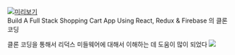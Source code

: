 
[![미리보기](https://img.youtube.com/vi/_zWOpsv4jW4/0.jpg)](https://www.youtube.com/watch?v=_zWOpsv4jW4)  
Build A Full Stack Shopping Cart App Using React, Redux & Firebase
의 클론 코딩  


클론 코딩을 통해서 리덕스 미들웨어에 대해서 이해하는 데 도움이 많이 되었다
<img src="https://img.shields.io/badge/Python-3776AB?style=for-the-badge&logo=Python&logoColor=white">
